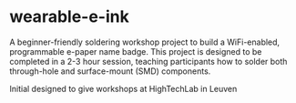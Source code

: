 # wearable-e-ink
A beginner-friendly soldering workshop project to build a WiFi-enabled, programmable e-paper name badge. This project is designed to be completed in a 2-3 hour session, teaching participants how to solder both through-hole and surface-mount (SMD) components.

Initial designed to give workshops at HighTechLab in Leuven


